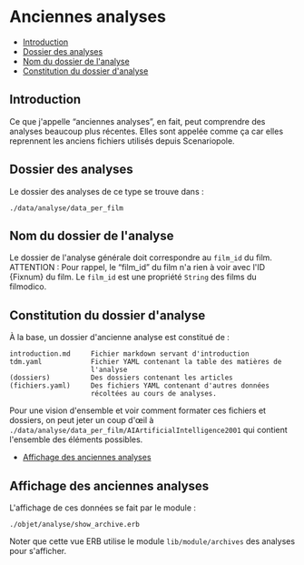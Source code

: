 # Anciennes analyses

* [Introduction](#introduction)
* [Dossier des analyses](#dossierdesanalyses)
* [Nom du dossier de l'analyse](#nomdudossierdanalyse)
* [Constitution du dossier d'analyse](#constitutiondudossier)

<a name='introduction'></a>

## Introduction


Ce que j'appelle “anciennes analyses”, en fait, peut comprendre des analyses beaucoup plus récentes. Elles sont appelée comme ça car elles reprennent les anciens fichiers utilisés depuis Scenariopole.


<a name='dossierdesanalyses'></a>

## Dossier des analyses

Le dossier des analyses de ce type se trouve dans :

    ./data/analyse/data_per_film

<a name='nomdudossierdanalyse'></a>

## Nom du dossier de l'analyse

Le dossier de l'analyse générale doit correspondre au `film_id` du film. ATTENTION : Pour rappel, le “film_id” du film n'a rien à voir avec l'ID {Fixnum} du film. Le `film_id` est une propriété `String` des films du filmodico.

<a name='constitutiondudossier'></a>

## Constitution du dossier d'analyse

À la base, un dossier d'ancienne analyse est constitué de :

    introduction.md     Fichier markdown servant d'introduction
    tdm.yaml            Fichier YAML contenant la table des matières de
                        l'analyse
    (dossiers)          Des dossiers contenant les articles
    (fichiers.yaml)     Des fichiers YAML contenant d'autres données
                        récoltées au cours de analyses.

Pour une vision d'ensemble et voir comment formater ces fichiers et dossiers, on peut jeter un coup d'œil à `./data/analyse/data_per_film/AIArtificialIntelligence2001` qui contient l'ensemble des éléments possibles.

* [Affichage des anciennes analyses](#affichagedecesnalayses)
<a name='affichagedecesnalayses'></a>

## Affichage des anciennes analyses

L'affichage de ces données se fait par le module :

    ./objet/analyse/show_archive.erb

Noter que cette vue ERB utilise le module `lib/module/archives` des analyses pour s'afficher.
